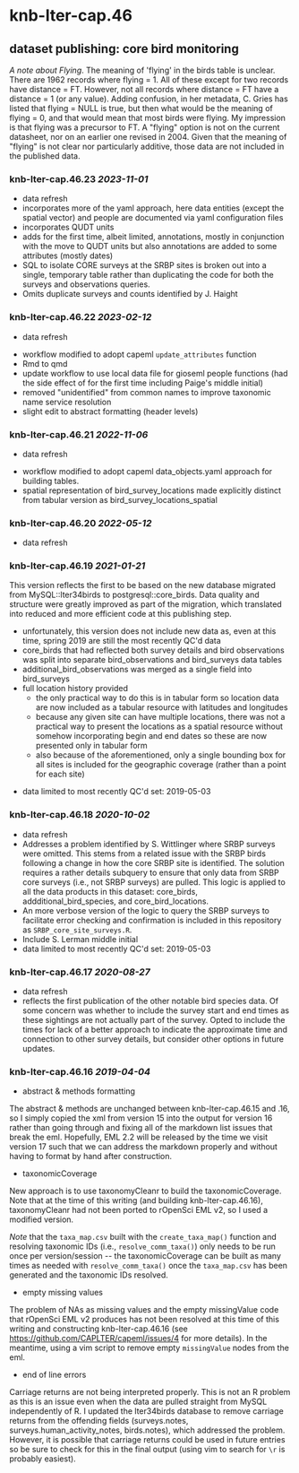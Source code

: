 # knb-lter-cap.46

## dataset publishing: core bird monitoring

_A note about Flying_. The meaning of 'flying' in the birds table is unclear.
There are 1962 records where flying = 1. All of these except for two records
have distance = FT. However, not all records where distance = FT have a
distance = 1 (or any value). Adding confusion, in her metadata, C. Gries has
listed that flying = NULL is true, but then what would be the meaning of flying
= 0, and that would mean that most birds were flying. My impression is that
flying was a precursor to FT. A "flying" option is not on the current
datasheet, nor on an earlier one revised in 2004. Given that the meaning of
"flying" is not clear nor particularly additive, those data are not included in
the published data.

### knb-lter-cap.46.23 *2023-11-01*

- data refresh
- incorporates more of the yaml approach, here data entities (except the spatial vector) and people are documented via yaml configuration files
- incorporates QUDT units
- adds for the first time, albeit limited, annotations, mostly in conjunction with the move to QUDT units but also annotations are added to some attributes (mostly dates)
- SQL to isolate CORE surveys at the SRBP sites is broken out into a single, temporary table rather than duplicating the code for both the surveys and observations queries.
- Omits duplicate surveys and counts identified by J. Haight

### knb-lter-cap.46.22 *2023-02-12*

* data refresh
- workflow modified to adopt capeml `update_attributes` function
- Rmd to qmd
- update workflow to use local data file for gioseml people functions (had the
  side effect of for the first time including Paige's middle initial)
- removed "unidentified" from common names to improve taxonomic name service
  resolution
- slight edit to abstract formatting (header levels)

### knb-lter-cap.46.21 *2022-11-06*

* data refresh
- workflow modified to adopt capeml data_objects.yaml approach for building
  tables.
- spatial representation of bird_survey_locations made explicitly distinct from
  tabular version as bird_survey_locations_spatial

### knb-lter-cap.46.20 *2022-05-12*

* data refresh

### knb-lter-cap.46.19 *2021-01-21*

This version reflects the first to be based on the new database migrated from
MySQL::lter34birds to postgresql::core_birds. Data quality and structure were
greatly improved as part of the migration, which translated into reduced and
more efficient code at this publishing step.

- unfortunately, this version does not include new data as, even at this time,
  spring 2019 are still the most recently QC'd data
- core_birds that had reflected both survey details and bird observations was
  split into separate bird_observations and bird_surveys data tables
- additional_bird_observations was merged as a single field into bird_surveys
- full location history provided
  + the only practical way to do this is in tabular form so location data are
    now included as a tabular resource with latitudes and longitudes
  + because any given site can have multiple locations, there was not a
    practical way to present the locations as a spatial resource without
    somehow incorporating begin and end dates so these are now presented only
    in tabular form
  - also because of the aforementioned, only a single bounding box for all
    sites is included for the geographic coverage (rather than a point for each
    site)
* data limited to most recently QC'd set: 2019-05-03

### knb-lter-cap.46.18 *2020-10-02*

* data refresh
* Addresses a problem identified by S. Wittlinger where SRBP surveys were
  omitted. This stems from a related issue with the SRBP birds following a
  change in how the core SRBP site is identified. The solution requires a
  rather details subquery to ensure that only data from SRBP core surveys
  (i.e., not SRBP surveys) are pulled. This logic is applied to all the data
  products in this dataset: core_birds, addditional_bird_species, and
  core_bird_locations.
* An more verbose version of the logic to query the SRBP surveys to facilitate
  error checking and confirmation is included in this repository as
  `SRBP_core_site_surveys.R`.
* Include S. Lerman middle initial
* data limited to most recently QC'd set: 2019-05-03

### knb-lter-cap.46.17 *2020-08-27*

* data refresh
* reflects the first publication of the other notable bird species data. Of
  some concern was whether to include the survey start and end times as these
  sightings are not actually part of the survey. Opted to include the times for
  lack of a better approach to indicate the approximate time and connection to
  other survey details, but consider other options in future updates.

### knb-lter-cap.46.16 *2019-04-04*

- abstract & methods formatting

The abstract & methods are unchanged between knb-lter-cap.46.15 and .16, so I
simply copied the xml from version 15 into the output for version 16 rather than
going through and fixing all of the markdown list issues that break the eml.
Hopefully, EML 2.2 will be released by the time we visit version 17 such that we
can address the markdown properly and without having to format by hand after
construction.

- taxonomicCoverage

New approach is to use taxonomyCleanr to build the taxonomicCoverage. Note that
at the time of this writing (and building knb-lter-cap.46.16), taxonomyCleanr
had not been ported to rOpenSci EML v2, so I used a modified version.

*Note* that the `taxa_map.csv` built with the `create_taxa_map()` function and
resolving taxonomic IDs (i.e., `resolve_comm_taxa()`) only needs to be run once
per version/session -- the taxonomicCoverage can be built as many times as
needed with `resolve_comm_taxa()` once the `taxa_map.csv` has been generated and
the taxonomic IDs resolved.

- empty missing values

The problem of NAs as missing values and the empty missingValue code that
rOpenSci EML v2 produces has not been resolved at this time of this writing and
constructing knb-lter-cap.46.16 (see https://github.com/CAPLTER/capeml/issues/4
for more details). In the meantime, using a vim script to remove empty
`missingValue` nodes from the eml.

- end of line errors

Carriage returns are not being interpreted properly. This is not an R problem as
this is an issue even when the data are pulled straight from MySQL independently
of R. I updated the lter34birds database to remove carriage returns from the
offending fields (surveys.notes, surveys.human_activity_notes, birds.notes),
which addressed the problem. However, it is possible that carriage returns could
be used in future entries so be sure to check for this in the final output
(using vim to search for `\r` is probably easiest).
